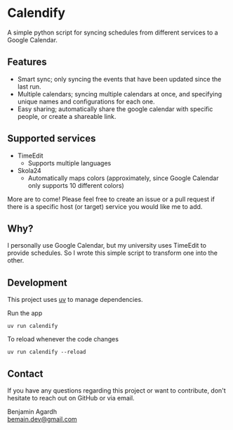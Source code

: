 # Calendify
A simple python script for syncing schedules from different services to a Google Calendar.

## Features
- Smart sync; only syncing the events that have been updated since the last run.
- Multiple calendars; syncing multiple calendars at once, and specifying unique names and configurations for each one.
- Easy sharing; automatically share the google calendar with specific people, or create a shareable link.

## Supported services
- TimeEdit
    - Supports multiple languages
- Skola24
    - Automatically maps colors (approximately, since Google Calendar only supports 10 different colors)

More are to come! Please feel free to create an issue or a pull request if there is a specific host (or target) service you would like me to add.

## Why?
I personally use Google Calendar, but my university uses TimeEdit to provide schedules. So I wrote this simple script to transform one into the other.

## Development
This project uses [uv](https://docs.astral.sh/uv/) to manage dependencies.

Run the app
```shell
uv run calendify
```

To reload whenever the code changes
```shell
uv run calendify --reload
```

## Contact
If you have any questions regarding this project or want to contribute, don't hesitate to reach out on GitHub or via email.

Benjamin Agardh \
bemain.dev@gmail.com
